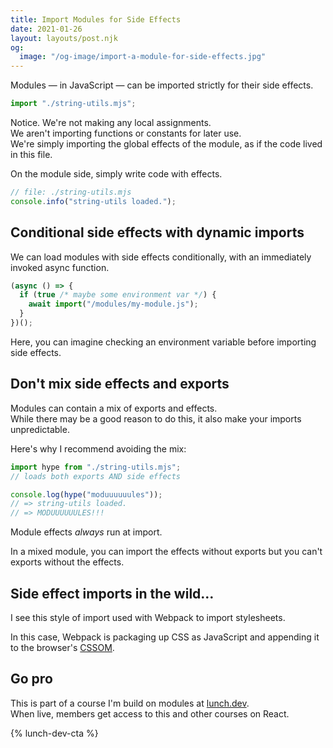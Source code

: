 ```yaml
---
title: Import Modules for Side Effects
date: 2021-01-26
layout: layouts/post.njk
og:
  image: "/og-image/import-a-module-for-side-effects.jpg"
---
```


Modules — in JavaScript — can be imported strictly for their side effects.

```js
import "./string-utils.mjs";
```

Notice.
We're not making any local assignments.  
We aren't importing functions or constants for later use.  
We're simply importing the global effects of the module, as if the code lived in this file.

On the module side, simply write code with effects.

```js
// file: ./string-utils.mjs
console.info("string-utils loaded.");
```

## Conditional side effects with dynamic imports

We can load modules with side effects conditionally, with an immediately invoked async function.

```js
(async () => {
  if (true /* maybe some environment var */) {
    await import("/modules/my-module.js");
  }
})();
```

Here, you can imagine checking an environment variable before importing side effects.

## Don't mix side effects and exports

Modules can contain a mix of exports and effects.  
While there may be a good reason to do this, it also make your imports unpredictable.

Here's why I recommend avoiding the mix:

```js
import hype from "./string-utils.mjs";
// loads both exports AND side effects

console.log(hype("moduuuuuules"));
// => string-utils loaded.
// => MODUUUUUULES!!!
```

Module effects _always_ run at import.

In a mixed module, you can import the effects without exports but you can't exports without the effects.

## Side effect imports in the wild…

I see this style of import used with Webpack to import stylesheets.

In this case, Webpack is packaging up CSS as JavaScript and appending it to the browser's [CSSOM](https://developer.mozilla.org/en-US/docs/Web/API/CSS_Object_Model).

## Go pro

This is part of a course I'm build on modules at [lunch.dev](https://www.lunch.dev).  
When live, members get access to this and other courses on React.

{% lunch-dev-cta %}

